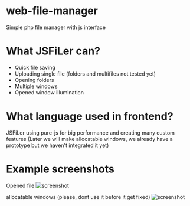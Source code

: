 # web-file-manager
Simple php file manager with js interface

# What JSFiLer can?
- Quick file saving
- Uploading single file (folders and multifiles not tested yet)
- Opening folders
- Multiple windows
- Opened window illumination

# What language used in frontend?
JSFiLer using pure-js for big performance and creating many custom features (Later we will make allocatable windows, we already have a prototype but we haven't integrated it yet)

# Example screenshots
Opened file
![screenshot](https://gdpshelper.xyz/imgs/github/1.png "!chkpass.php file")

allocatable windows (please, dont use it before it get fixed)
![screenshot](https://gdpshelper.xyz/imgs/github/2.png "!chkpass.php file allocated")
